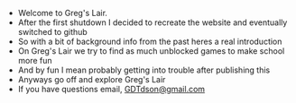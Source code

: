 - Welcome to Greg's Lair.
- After the first shutdown I decided to recreate the website and eventually switched to github 
- So with a bit of background info from the past heres a real introduction
- On Greg's Lair we try to find as much unblocked games to make school more fun
- And by fun I mean probably getting into trouble after publishing this
- Anyways go off and explore Greg's Lair 
- If you have questions email, GDTdson@gmail.com

